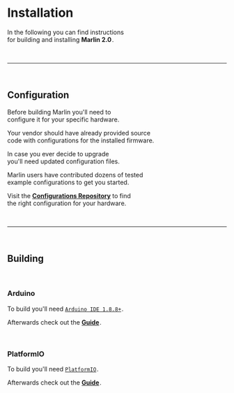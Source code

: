 
# Installation

In the following you can find instructions <br>
for building and installing **Marlin 2.0** .

<br>

---

<br>

## Configuration

Before building Marlin you'll need to <br>
configure it for your specific hardware.

Your vendor should have already provided source <br>
code with configurations for the installed firmware.

In case you ever decide to upgrade <br>
 you'll need updated configuration files.

Marlin users have contributed dozens of tested <br>
example configurations to get you started.

Visit the **[Configurations Repository][Configurations]** to find <br>
the right configuration for your hardware.

<br>

---

<br>

## Building

<br>

### Arduino

To build you'll need [`Arduino IDE 1.8.8+`][Arduino] .

Afterwards check out the **[Guide][Installation Arduino]** .

<br>

### PlatformIO

To build you'll need [`PlatformIO`][PlatformIO] .

Afterwards check out the **[Guide][Installation VSCode]** .


<!----------------------------------------------------------------------------->


[Configurations]: https://github.com/MarlinFirmware/Configurations
[PlatformIO]: https://docs.platformio.org/en/latest/ide.html#platformio-ide
[Arduino]: https://www.arduino.cc/en/main/software

[Installation Arduino]: https://marlinfw.org/docs/basics/install_arduino.html
[Installation VSCode]: https://marlinfw.org/docs/basics/install_platformio_vscode.html
